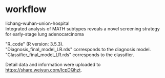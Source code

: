 # workflow
lichang-wuhan-union-hospital                                                                                                                                                        
Integrated analysis of MATH subtypes reveals a novel screening strategy for early-stage lung adenocarcinoma                                                                          

"R_code"  (R version: 3.5.3).                                                                                                                                                       
"Diagnosis_final_model_LR.rds" corresponds to the diagnosis model.                                                                                                                 
"Classifier_final_model_LR.rds" corresponds to the classifier.                                                                                                                                                                                                                                                                                                         

Detail data and information were uploaded to https://share.weiyun.com/IcpDQhzt.
